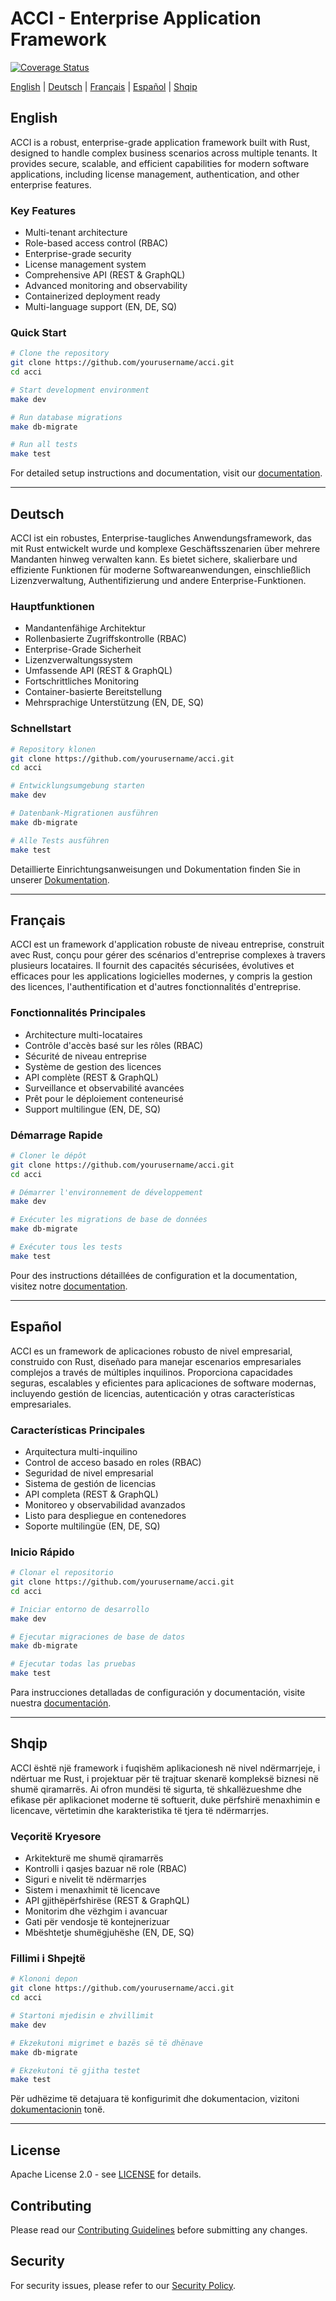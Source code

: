 # ACCI - Enterprise Application Framework

[![Coverage Status](https://coveralls.io/repos/github/Broccode/acci/badge.svg?branch=master)](https://coveralls.io/github/Broccode/acci?branch=master)

[English](#english) | [Deutsch](#deutsch) | [Français](#français) | [Español](#español) | [Shqip](#shqip)

## English

ACCI is a robust, enterprise-grade application framework built with Rust, designed to handle complex business scenarios across multiple tenants. It provides secure, scalable, and efficient capabilities for modern software applications, including license management, authentication, and other enterprise features.

### Key Features

- Multi-tenant architecture
- Role-based access control (RBAC)
- Enterprise-grade security
- License management system
- Comprehensive API (REST & GraphQL)
- Advanced monitoring and observability
- Containerized deployment ready
- Multi-language support (EN, DE, SQ)

### Quick Start

```bash
# Clone the repository
git clone https://github.com/yourusername/acci.git
cd acci

# Start development environment
make dev

# Run database migrations
make db-migrate

# Run all tests
make test
```

For detailed setup instructions and documentation, visit our [documentation](docs/en/).

---

## Deutsch

ACCI ist ein robustes, Enterprise-taugliches Anwendungsframework, das mit Rust entwickelt wurde und komplexe Geschäftsszenarien über mehrere Mandanten hinweg verwalten kann. Es bietet sichere, skalierbare und effiziente Funktionen für moderne Softwareanwendungen, einschließlich Lizenzverwaltung, Authentifizierung und andere Enterprise-Funktionen.

### Hauptfunktionen

- Mandantenfähige Architektur
- Rollenbasierte Zugriffskontrolle (RBAC)
- Enterprise-Grade Sicherheit
- Lizenzverwaltungssystem
- Umfassende API (REST & GraphQL)
- Fortschrittliches Monitoring
- Container-basierte Bereitstellung
- Mehrsprachige Unterstützung (EN, DE, SQ)

### Schnellstart

```bash
# Repository klonen
git clone https://github.com/yourusername/acci.git
cd acci

# Entwicklungsumgebung starten
make dev

# Datenbank-Migrationen ausführen
make db-migrate

# Alle Tests ausführen
make test
```

Detaillierte Einrichtungsanweisungen und Dokumentation finden Sie in unserer [Dokumentation](docs/de/).

---

## Français

ACCI est un framework d'application robuste de niveau entreprise, construit avec Rust, conçu pour gérer des scénarios d'entreprise complexes à travers plusieurs locataires. Il fournit des capacités sécurisées, évolutives et efficaces pour les applications logicielles modernes, y compris la gestion des licences, l'authentification et d'autres fonctionnalités d'entreprise.

### Fonctionnalités Principales

- Architecture multi-locataires
- Contrôle d'accès basé sur les rôles (RBAC)
- Sécurité de niveau entreprise
- Système de gestion des licences
- API complète (REST & GraphQL)
- Surveillance et observabilité avancées
- Prêt pour le déploiement conteneurisé
- Support multilingue (EN, DE, SQ)

### Démarrage Rapide

```bash
# Cloner le dépôt
git clone https://github.com/yourusername/acci.git
cd acci

# Démarrer l'environnement de développement
make dev

# Exécuter les migrations de base de données
make db-migrate

# Exécuter tous les tests
make test
```

Pour des instructions détaillées de configuration et la documentation, visitez notre [documentation](docs/fr/).

---

## Español

ACCI es un framework de aplicaciones robusto de nivel empresarial, construido con Rust, diseñado para manejar escenarios empresariales complejos a través de múltiples inquilinos. Proporciona capacidades seguras, escalables y eficientes para aplicaciones de software modernas, incluyendo gestión de licencias, autenticación y otras características empresariales.

### Características Principales

- Arquitectura multi-inquilino
- Control de acceso basado en roles (RBAC)
- Seguridad de nivel empresarial
- Sistema de gestión de licencias
- API completa (REST & GraphQL)
- Monitoreo y observabilidad avanzados
- Listo para despliegue en contenedores
- Soporte multilingüe (EN, DE, SQ)

### Inicio Rápido

```bash
# Clonar el repositorio
git clone https://github.com/yourusername/acci.git
cd acci

# Iniciar entorno de desarrollo
make dev

# Ejecutar migraciones de base de datos
make db-migrate

# Ejecutar todas las pruebas
make test
```

Para instrucciones detalladas de configuración y documentación, visite nuestra [documentación](docs/es/).

---

## Shqip

ACCI është një framework i fuqishëm aplikacionesh në nivel ndërmarrjeje, i ndërtuar me Rust, i projektuar për të trajtuar skenarë kompleksë biznesi në shumë qiramarrës. Ai ofron mundësi të sigurta, të shkallëzueshme dhe efikase për aplikacionet moderne të softuerit, duke përfshirë menaxhimin e licencave, vërtetimin dhe karakteristika të tjera të ndërmarrjes.

### Veçoritë Kryesore

- Arkitekturë me shumë qiramarrës
- Kontrolli i qasjes bazuar në role (RBAC)
- Siguri e nivelit të ndërmarrjes
- Sistem i menaxhimit të licencave
- API gjithëpërfshirëse (REST & GraphQL)
- Monitorim dhe vëzhgim i avancuar
- Gati për vendosje të kontejnerizuar
- Mbështetje shumëgjuhëshe (EN, DE, SQ)

### Fillimi i Shpejtë

```bash
# Klononi depon
git clone https://github.com/yourusername/acci.git
cd acci

# Startoni mjedisin e zhvillimit
make dev

# Ekzekutoni migrimet e bazës së të dhënave
make db-migrate

# Ekzekutoni të gjitha testet
make test
```

Për udhëzime të detajuara të konfigurimit dhe dokumentacion, vizitoni [dokumentacionin](docs/sq/) tonë.

---

## License

Apache License 2.0 - see [LICENSE](LICENSE) for details.

## Contributing

Please read our [Contributing Guidelines](CONTRIBUTING.md) before submitting any changes.

## Security

For security issues, please refer to our [Security Policy](SECURITY.md).
